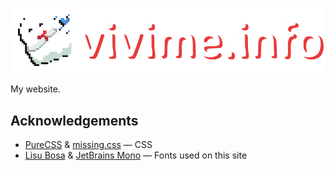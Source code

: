 
![vivime.info](./media/banner.png)

My website.

## Acknowledgements

- [PureCSS](https://purecss.io/) & [missing.css](https://missing.style/) — CSS
- [Lisu Bosa](https://fonts.google.com/specimen/Lisu+Bosa) & [JetBrains Mono](https://www.jetbrains.com/lp/mono/) — Fonts used on this site